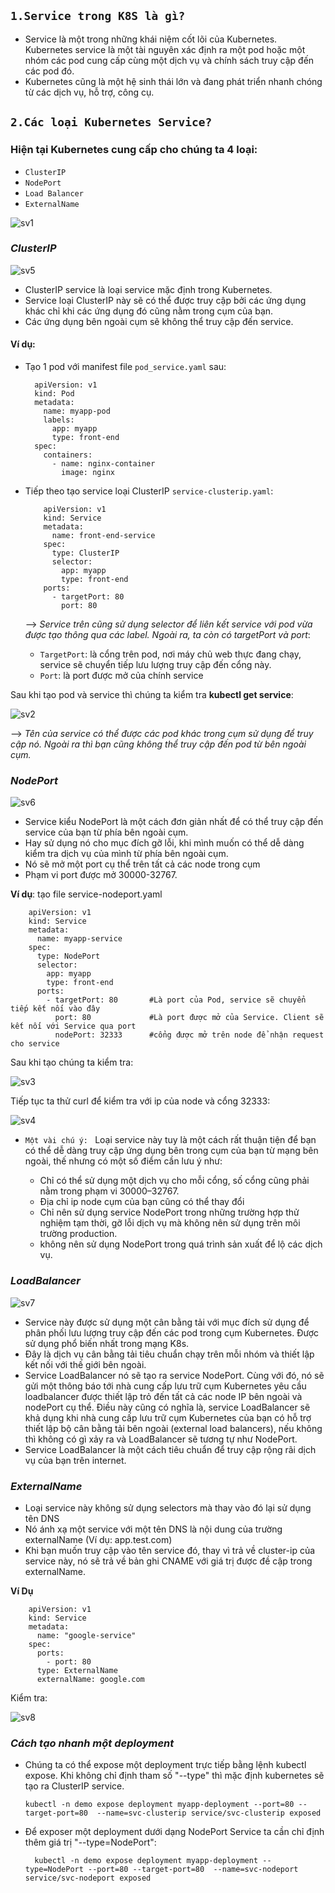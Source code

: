 ## `1.Service trong K8S là gì?`

- Service là một trong những khái niệm cốt lõi của Kubernetes. Kubernetes service là một tài nguyên xác định ra một pod hoặc một nhóm các pod cung cấp cùng một dịch vụ và chính sách truy cập đến các pod đó.
- Kubernetes cũng là một hệ sinh thái lớn và đang phát triển nhanh chóng từ các dịch vụ, hỗ trợ, công cụ.

## `2.Các loại Kubernetes Service?`

### Hiện tại Kubernetes cung cấp cho chúng ta 4 loại:

- `ClusterIP`
- `NodePort`
- `Load Balancer`
- `ExternalName`

![sv1](../../image/sv1.png)

### _ClusterIP_

![sv5](../../image/sv5.png)

- ClusterIP service là loại service mặc định trong Kubernetes.
- Service loại ClusterIP này sẽ có thể được truy cập bởi các ứng dụng khác chỉ khi các ứng dụng đó cũng nằm trong cụm của bạn.
- Các ứng dụng bên ngoài cụm sẽ không thể truy cập đến service.

#### Ví dụ:

- Tạo 1 pod với manifest file `pod_service.yaml` sau:

        apiVersion: v1
        kind: Pod
        metadata:
          name: myapp-pod
          labels:
            app: myapp
            type: front-end
        spec:
          containers:
            - name: nginx-container
              image: nginx

- Tiếp theo tạo service loại ClusterIP `service-clusterip.yaml`:

          apiVersion: v1
          kind: Service
          metadata:
            name: front-end-service
          spec:
            type: ClusterIP
            selector:
              app: myapp
              type: front-end
          ports:
            - targetPort: 80
              port: 80

  --> _Service trên cũng sử dụng selector để liên kết service với pod vừa được tạo thông qua các label. Ngoài ra, ta còn có targetPort và port_:

  - `TargetPort`: là cổng trên pod, nơi máy chủ web thực đang chạy, service sẽ chuyển tiếp lưu lượng truy cập đến cổng này.

  * `Port`: là port được mở của chính service

Sau khi tạo pod và service thì chúng ta kiểm tra **kubectl get service**:

![sv2](../../image/sv2.png)

--> _Tên của service có thể được các pod khác trong cụm sử dụng để truy cập nó. Ngoài ra thì bạn cũng không thể truy cập đến pod từ bên ngoài cụm._

### _NodePort_

![sv6](../../image/sv6.png)

- Service kiểu NodePort là một cách đơn giản nhất để có thể truy cập đến service của bạn từ phía bên ngoài cụm.
- Hay sử dụng nó cho mục đích gỡ lỗi, khi mình muốn có thể dễ dàng kiểm tra dịch vụ của mình từ phía bên ngoài cụm.
- Nó sẽ mở một port cụ thể trên tất cả các node trong cụm
- Phạm vi port được mở 30000-32767.

**Ví dụ**: tạo file service-nodeport.yaml

        apiVersion: v1
        kind: Service
        metadata:
          name: myapp-service
        spec:
          type: NodePort
          selector:
            app: myapp
            type: front-end
          ports:
            - targetPort: 80       #Là port của Pod, service sẽ chuyển tiếp kết nối vào đây
              port: 80             #Là port được mở của Service. Client sẽ kết nối với Service qua port
              nodePort: 32333      #cổng được mở trên node để nhận request cho service

Sau khi tạo chúng ta kiểm tra:

![sv3](../../image/sv3.png)

Tiếp tục ta thử curl để kiểm tra với ip của node và cổng 32333:

![sv4](../../image/sv4.png)

- `Một vài chú ý: `
  Loại service này tuy là một cách rất thuận tiện để bạn có thể dễ dàng truy cập ứng dụng bên trong cụm của bạn từ mạng bên ngoài, thế nhưng có một số điểm cần lưu ý như:

  - Chỉ có thể sử dụng một dịch vụ cho mỗi cổng, số cổng cũng phải nằm trong phạm vi 30000–32767.
  - Địa chỉ ip node cụm của bạn cũng có thể thay đổi
  - Chỉ nên sử dụng service NodePort trong những trường hợp thử nghiệm tạm thời, gỡ lỗi dịch vụ mà không nên sử dụng trên môi trường production.
  - không nên sử dụng NodePort trong quá trình sản xuất để lộ các dịch vụ.

### _LoadBalancer_

![sv7](../../image/sv7.png)

- Service này được sử dụng một cân bằng tải với mục đích sử dụng để phân phối lưu lượng truy cập đến các pod trong cụm Kubernetes. Được sử dụng phổ biến nhất trong mạng K8s.
- Đây là dịch vụ cân bằng tải tiêu chuẩn chạy trên mỗi nhóm và thiết lập kết nối với thế giới bên ngoài.
- Service LoadBalancer nó sẽ tạo ra service NodePort. Cùng với đó, nó sẽ gửi một thông báo tới nhà cung cấp lưu trữ cụm Kubernetes yêu cầu loadbalancer được thiết lập trỏ đến tất cả các node IP bên ngoài và nodePort cụ thể. Điều này cũng có nghĩa là, service LoadBalancer sẽ khả dụng khi nhà cung cấp lưu trữ cụm Kubernetes của bạn có hỗ trợ thiết lập bộ cân bằng tải bên ngoài (external load balancers), nếu không thì không có gì xảy ra và LoadBalancer sẽ tương tự như NodePort.
- Service LoadBalancer là một cách tiêu chuẩn để truy cập rộng rãi dịch vụ của bạn trên internet.

### _ExternalName_

- Loại service này không sử dụng selectors mà thay vào đó lại sử dụng tên DNS
- Nó ánh xạ một service với một tên DNS là nội dung của trường externalName (Ví dụ: app.test.com)
- Khi bạn muốn truy cập vào tên service đó, thay vì trả về cluster-ip của service này, nó sẽ trả về bản ghi CNAME với giá trị được đề cập trong externalName.

**Ví Dụ**

        apiVersion: v1
        kind: Service
        metadata:
          name: "google-service"
        spec:
          ports:
            - port: 80
          type: ExternalName
          externalName: google.com

Kiểm tra:

![sv8](../../image/sv8.png)

### _Cách tạo nhanh một deployment_

- Chúng ta có thể expose một deployment trực tiếp bằng lệnh kubectl expose. Khi không chỉ định tham số "--type" thì mặc định kubernetes sẽ tạo ra ClusterIP service.

      kubectl -n demo expose deployment myapp-deployment --port=80 --target-port=80  --name=svc-clusterip service/svc-clusterip exposed

- Để exposer một deployment dưới dạng NodePort Service ta cần chỉ định thêm giá trị "--type=NodePort":

        kubectl -n demo expose deployment myapp-deployment --type=NodePort --port=80 --target-port=80  --name=svc-nodeport service/svc-nodeport exposed
